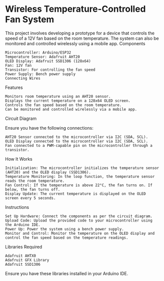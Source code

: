 # Wireless Temperature-Controlled Fan System

This project involves developing a prototype for a device that controls the speed of a 12V fan based on the room temperature. The system can also be monitored and controlled wirelessly using a mobile app.
Components

    Microcontroller: Arduino/ESP32
    Temperature Sensor: Adafruit AHT20
    OLED Display: Adafruit SSD1306 (128x64)
    Fan: 12V fan
    Transistor: For controlling the fan speed
    Power Supply: Bench power supply
    Connecting Wires

Features

    Monitors room temperature using an AHT20 sensor.
    Displays the current temperature on a 128x64 OLED screen.
    Controls the fan speed based on the room temperature.
    Can be monitored and controlled wirelessly via a mobile app.

Circuit Diagram

Ensure you have the following connections:

    AHT20 Sensor connected to the microcontroller via I2C (SDA, SCL).
    OLED Display connected to the microcontroller via I2C (SDA, SCL).
    Fan connected to a PWM-capable pin on the microcontroller through a transistor.

How It Works

    Initialization: The microcontroller initializes the temperature sensor (AHT20) and the OLED display (SSD1306).
    Temperature Monitoring: In the loop function, the temperature sensor reads the room temperature.
    Fan Control: If the temperature is above 22°C, the fan turns on. If below, the fan turns off.
    Display Update: The current temperature is displayed on the OLED screen every 5 seconds.

Instructions

    Set Up Hardware: Connect the components as per the circuit diagram.
    Upload Code: Upload the provided code to your microcontroller using the Arduino IDE.
    Power Up: Power the system using a bench power supply.
    Monitor and Control: Monitor the temperature on the OLED display and control the fan speed based on the temperature readings.

Libraries Required

    Adafruit AHTX0
    Adafruit GFX Library
    Adafruit SSD1306

Ensure you have these libraries installed in your Arduino IDE.
